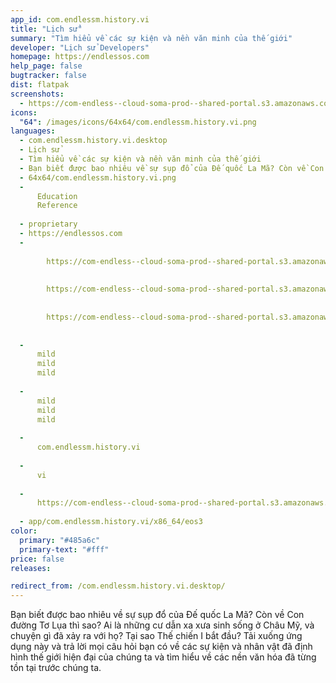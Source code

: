 ```yaml
---
app_id: com.endlessm.history.vi
title: "Lịch sử"
summary: "Tìm hiểu về các sự kiện và nền văn minh của thế giới"
developer: "Lịch sử Developers"
homepage: https://endlessos.com
help_page: false
bugtracker: false
dist: flatpak
screenshots:
  - https://com-endless--cloud-soma-prod--shared-portal.s3.amazonaws.com/apps.277.screenshots.ee0bdbac-d3d6-4c80-a00d-c3ecaadaac4c_201810231939214848.png
icons:
  "64": /images/icons/64x64/com.endlessm.history.vi.png
languages:
  - com.endlessm.history.vi.desktop
  - Lịch sử
  - Tìm hiểu về các sự kiện và nền văn minh của thế giới
  - Bạn biết được bao nhiêu về sự sụp đổ của Đế quốc La Mã? Còn về Con đường Tơ Lụa thì sao? Ai là những cư dẫn xa xưa sinh sống ở Châu Mỹ, và chuyện gì đã xảy ra với họ? Tại sao Thế chiến I bắt đầu? Tải xuống ứng dụng này và trả lời mọi câu hỏi bạn có về các sự kiện và nhân vật đã định hình thế giới hiện đại của chúng ta và tìm hiểu về các nền văn hóa đã từng tồn tại trước chúng ta.
  - 64x64/com.endlessm.history.vi.png
  - 
      Education
      Reference
    
  - proprietary
  - https://endlessos.com
  - 
      
        https://com-endless--cloud-soma-prod--shared-portal.s3.amazonaws.com/apps.277.screenshots.ee0bdbac-d3d6-4c80-a00d-c3ecaadaac4c_201810231939214848.png
      
      
        https://com-endless--cloud-soma-prod--shared-portal.s3.amazonaws.com/apps.277.screenshots.04396cec-61b1-402e-a953-8810ca61e777_201810231939214848.png
      
      
        https://com-endless--cloud-soma-prod--shared-portal.s3.amazonaws.com/apps.277.screenshots.7d8d3d06-04bc-4cb4-bdbf-bf2f61db6090_201810231939214848.png
      
    
  - 
      mild
      mild
      mild
    
  - 
      mild
      mild
      mild
    
  - 
      com.endlessm.history.vi
    
  - 
      vi
    
  - 
      https://com-endless--cloud-soma-prod--shared-portal.s3.amazonaws.com/app.1264.appCenterThumbnail.26f36b20-38f6-40c2-8376-12bdbcecfb27_201810231939854242.jpg
    
  - app/com.endlessm.history.vi/x86_64/eos3
color:
  primary: "#485a6c"
  primary-text: "#fff"
price: false
releases:

redirect_from: /com.endlessm.history.vi.desktop/
---
```


<p>Bạn biết được bao nhiêu về sự sụp đổ của Đế quốc La Mã? Còn về Con đường Tơ Lụa thì sao? Ai là những cư dẫn xa xưa sinh sống ở Châu Mỹ, và chuyện gì đã xảy ra với họ? Tại sao Thế chiến I bắt đầu? Tải xuống ứng dụng này và trả lời mọi câu hỏi bạn có về các sự kiện và nhân vật đã định hình thế giới hiện đại của chúng ta và tìm hiểu về các nền văn hóa đã từng tồn tại trước chúng ta.</p>